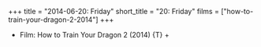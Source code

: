 +++
title = "2014-06-20: Friday"
short_title = "20: Friday"
films = ["how-to-train-your-dragon-2-2014"]
+++


* Film: How to Train Your Dragon 2 (2014) {T} +

